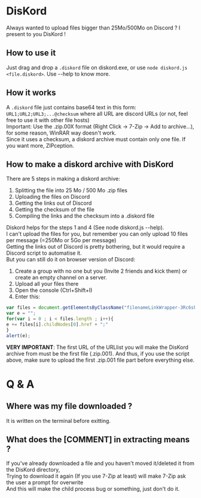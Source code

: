# DisKord
Always wanted to upload files bigger than 25Mo/500Mo on Discord ? I present to you DisKord !

## How to use it

Just drag and drop a `.diskord` file on diskord.exe, or use `node diskord.js <file.diskord>`. Use --help to know more.  

## How it works

A `.diskord` file just contains base64 text in this form:  
`URL1;URL2;URL3;...@checksum` where all URL are discord URLs (or not, feel free to use it with other file hosts)  
Important: Use the .zip.00X format (Right Click -> 7-Zip -> Add to archive...), for some reason, WinRAR way doesn't work.  
Since it uses a checksum, a diskord archive must contain only one file. If you want more, ZIPception.  

## How to make a diskord archive with DisKord

There are 5 steps in making a diskord archive:  
1) Splitting the file into 25 Mo / 500 Mo .zip files
2) Uploading the files on Discord
3) Getting the links out of Discord
4) Getting the checksum of the file
5) Compiling the links and the checksum into a .diskord file

Diskord helps for the steps 1 and 4 (See node diskord.js --help).  
I can't upload the files for you, but remember you can only upload 10 files per message (=250Mo or 5Go per message)  
Getting the links out of Discord is pretty bothering, but it would require a Discord script to automatise it.  
But you can still do it on browser version of Discord:  
  
1) Create a group with no one but you (Invite 2 friends and kick them) or create an empty channel on a server.
2) Upload all your files there
3) Open the console (Ctrl+Shift+I)
4) Enter this:
```javascript
var files = document.getElementsByClassName("filenameLinkWrapper-3Rc6sk");
var e = "";
for(var i = 0 ; i < files.length ; i++){
e += files[i].childNodes[0].href + ";"
}
alert(e);
```

**VERY IMPORTANT**: The first URL of the URLlist you will make the DisKord archive from must be the first file (.zip.001). And thus, if you use the script above, make sure to upload the first .zip.001 file part before everything else.  

# Q & A

## Where was my file downloaded ?

It is written on the terminal before exitting.  

## What does the [COMMENT] in extracting means ?

If you've already downloaded a file and you haven't moved it/deleted it from the DisKord directory,  
Trying to download it again (If you use 7-Zip at least) will make 7-Zip ask the user a prompt for overwrite  
And this will make the child process bug or something, just don't do it.  
